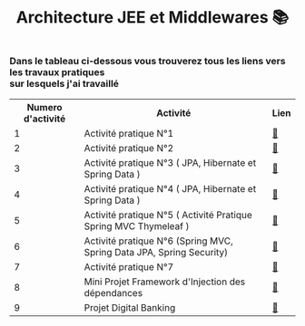 <h1 align="center">Architecture JEE et Middlewares 📚<h1>
<h3>Dans le tableau ci-dessous vous trouverez tous les liens vers les travaux pratiques <br>sur lesquels j'ai travaillé</h3>  
<table align="center">
  <tr>
    <th>Numero d'activité </th>
    <th>Activité</td>
    <th>Lien</th>
  </tr>
  <tr>
    <td>1</td>
    <td>Activité pratique N°1</td>
    <td><a href="https://github.com/SAYOUJJIL/Soukayna-AYOUJJIL/tree/main/SEANCE_1_2">🔗</a></td>
  </tr>
  <tr>
    <td>2</td>
    <td>Activité pratique N°2</td>
    <td><a href="https://github.com/SAYOUJJIL/Soukayna-AYOUJJIL/tree/main/SEANCE_N3">🔗</a></td>
  </tr>
  <tr>
    <td>3</td>
    <td>Activité pratique N°3 ( JPA, Hibernate et Spring Data ) </td>
    <td><a href="https://github.com/SAYOUJJIL/Soukayna-AYOUJJIL/tree/main/SEANCE_N4">🔗</a></td>
  </tr>
  <tr>
    <td>4</td>
    <td>Activité pratique N°4 ( JPA, Hibernate et Spring Data ) </td>
    <td ><a href="https://github.com/SAYOUJJIL/Soukayna-AYOUJJIL/tree/main/SEANCE_N5">🔗</a></td>
  </tr>
    <tr>
    <td>5</td>
    <td>Activité pratique N°5 ( Activité Pratique Spring MVC Thymeleaf ) </td>
      <td><a href="https://github.com/SAYOUJJIL/Soukayna-AYOUJJIL/tree/main/SEANCE_N6_N7">🔗</a></td>
  </tr>
    <tr>
    <td>6</td>
    <td>Activité pratique N°6 (Spring MVC, Spring Data JPA, Spring Security) </td>
    <td><a href="https://github.com/SAYOUJJIL/Soukayna-AYOUJJIL/tree/main/SEANCE_N8(Activit%C3%A9%20Pratique%20Spring%20MVC%2C%20Spring%20Data%20JPA%2C%20Spring%20Security)/gestion-etudiant">🔗</a></td>
  </tr>
    <tr>
    <td>7</td>
    <td>Activité pratique N°7</td>
    <td><a  href="https://github.com/SAYOUJJIL/Soukayna-AYOUJJIL/tree/main/SEANCE_N9">🔗</a></td>
  </tr>
    <tr>
    <td>8</td>
    <td>Mini Projet Framework d'Injection des dépendances</td>
    <td><a href="https://github.com/SAYOUJJIL/Soukayna-AYOUJJIL/tree/main/Mini%20Projet%20Framework%20d'Injection%20des%20d%C3%A9pendances">🔗</a></td>
  </tr>
      <tr>
    <td>9</td>
    <td>Projet Digital Banking</td>
    <td><a href="https://github.com/SAYOUJJIL/Soukayna-AYOUJJIL/tree/main/Projet%20Digital%20Banking">🔗</a></td>
  </tr>
</table>  

